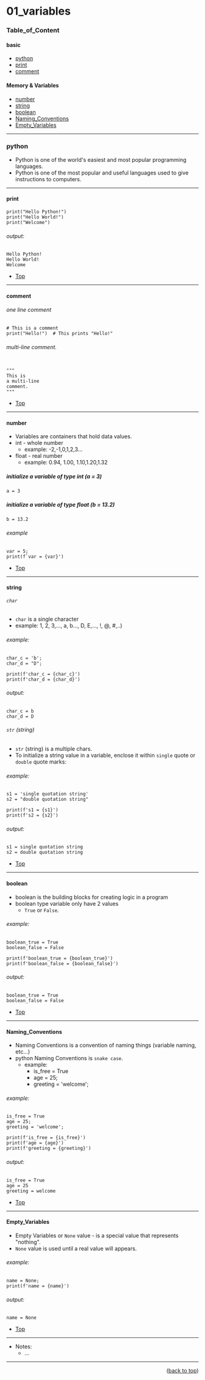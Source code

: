 <a name="topage"></a>

# 01_variables 

### Table_of_Content

#### basic
* [python](#python)
* [print](#print)
* [comment](#comment)

#### Memory & Variables
* [number](#number)
* [string](#string)
* [boolean](#boolean)
* [Naming_Conventions](#Naming_Conventions)
* [Empty_Variables](#Empty_Variables)


----

### python

* Python is one of the world's easiest and most popular programming languages.
* Python is one of the most popular and useful languages used to give instructions to computers.
----

#### print

```
print("Hello Python!")
print("Hello World!")
print("Welcome")
```

###### output: 

```
Hello Python!
Hello World!
Welcome
```


* [Top](#Table_of_Content)
----

#### comment

###### one line comment

```
# This is a comment
print("Hello!")  # This prints "Hello!"
```

###### multi-line comment.
```

"""
This is 
a multi-line 
comment.
"""
```

* [Top](#Table_of_Content)
----

#### number

* Variables are containers that hold data values.
* int - whole number
   * example: -2,-1,0,1,2,3...
* float - real number
   * example: 0.94, 1.00, 1.10,1.20,1.32

##### initialize a variable of type int (a = 3)
```
a = 3
```

#####  initialize a variable of type float (b = 13.2)
```
b = 13.2
```

###### example
```
var = 5;
print(f`var = {var}')
```

* [Top](#Table_of_Content)

----

#### string

###### `char` 
* `char` is a single character
* example: 1, 2, 3,..., a, b..., D, E,..., !, @, #,..)

###### example: 
```
char_c = 'b';
char_d = "D";

print(f'char_c = {char_c}')
print(f'char_d = {char_d}')
```

###### output: 

```
char_c = b
char_d = D
```


###### `str` (string) 
* `str` (string) is a multiple chars.
* To initialize a string value in a variable, enclose it within `single` quote or `double` quote marks:

###### example: 
```
s1 = 'single quotation string'
s2 = "double quotation string"

print(f's1 = {s1}')
print(f's2 = {s2}')
```

###### output: 

```
s1 = single quotation string
s2 = double quotation string
```

* [Top](#Table_of_Content)
----


#### boolean

* boolean is the building blocks for creating logic in a program
* boolean type variable only have 2 values
    * `True` or `False`.

###### example: 
```
boolean_true = True
boolean_false = False

print(f'boolean_true = {boolean_true}')
print(f'boolean_false = {boolean_false}')
```

###### output: 

```
boolean_true = True
boolean_false = False
```


* [Top](#Table_of_Content)
----

#### Naming_Conventions

* Naming Conventions is a convention of naming things (variable naming, etc...)
* python Naming Conventions is `snake case`.
    * example:
       * is_free = True
       * age = 25;
       * greeting = 'welcome';

###### example: 
```
is_free = True
age = 25;
greeting = 'welcome';

print(f'is_free = {is_free}')
print(f'age = {age}')
print(f'greeting = {greeting}')
```

###### output: 

```
is_free = True
age = 25
greeting = welcome
```


* [Top](#Table_of_Content)
----

#### Empty_Variables 

* Empty Variables or `None` value - is a special value that represents "nothing".
* `None` value is used until a real value will appears.

###### example: 
```
name = None;
print(f'name = {name}')
```

###### output: 
```
name = None
```

* [Top](#Table_of_Content)
----

* Notes:
   * ...

----

<p align="right">(<a href="#topage">back to top</a>)</p>
<br/>
<br/>
